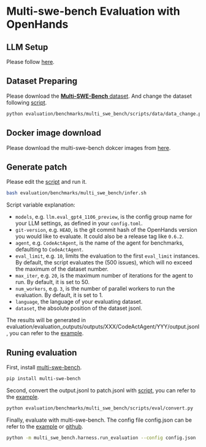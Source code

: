 # Multi-swe-bench Evaluation with OpenHands

## LLM Setup

Please follow [here](../../README.md#setup).

## Dataset Preparing

Please download the [**Multi-SWE-Bench** dataset](https://huggingface.co/datasets/bytedance-research/Multi-SWE-Bench).
And change the dataset following [script](scripts/data/data_change.py).

```bash
python evaluation/benchmarks/multi_swe_bench/scripts/data/data_change.py
```

## Docker image download

Please download the multi-swe-bench dokcer images from [here](https://github.com/multi-swe-bench/multi-swe-bench?tab=readme-ov-file#run-evaluation).

## Generate patch

Please edit the [script](infer.sh) and run it.

```bash
bash evaluation/benchmarks/multi_swe_bench/infer.sh
```

Script variable explanation:

- `models`, e.g. `llm.eval_gpt4_1106_preview`, is the config group name for your
LLM settings, as defined in your `config.toml`.
- `git-version`, e.g. `HEAD`, is the git commit hash of the OpenHands version you would
like to evaluate. It could also be a release tag like `0.6.2`.
- `agent`, e.g. `CodeActAgent`, is the name of the agent for benchmarks, defaulting to `CodeActAgent`.
- `eval_limit`, e.g. `10`, limits the evaluation to the first `eval_limit` instances. By
default, the script evaluates the (500 issues), which will no exceed the maximum of the dataset number.
- `max_iter`, e.g. `20`, is the maximum number of iterations for the agent to run. By
default, it is set to 50.
- `num_workers`, e.g. `3`, is the number of parallel workers to run the evaluation. By
default, it is set to 1.
- `language`, the language of your evaluating dataset.
- `dataset`, the absolute position of the dataset jsonl.

The results will be generated in evaluation/evaluation_outputs/outputs/XXX/CodeActAgent/YYY/output.jsonl, you can refer to the [example](examples/output.jsonl).

## Runing evaluation

First, install [multi-swe-bench](https://github.com/multi-swe-bench/multi-swe-bench).

```bash
pip install multi-swe-bench
```

Second, convert the output.jsonl to patch.jsonl with [script](scripts/eval/convert.py), you can refer to the [example](examples/patch.jsonl).

```bash
python evaluation/benchmarks/multi_swe_bench/scripts/eval/convert.py
```

Finally, evaluate with multi-swe-bench.
The config file config.json can be refer to the [example](examples/config.json) or [github](https://github.com/multi-swe-bench/multi-swe-bench/tree/main?tab=readme-ov-file#configuration-file-example).

```bash
python -m multi_swe_bench.harness.run_evaluation --config config.json
```
